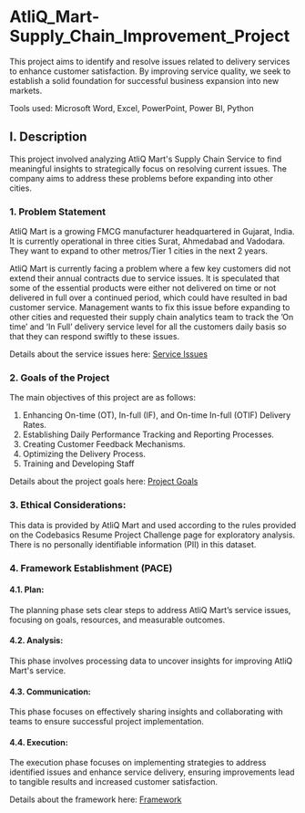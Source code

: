# AtliQ_Mart-Supply_Chain_Improvement_Project
This project aims to identify and resolve issues related to delivery services to enhance customer satisfaction. By improving service quality, we seek to establish a solid foundation for successful business expansion into new markets.

Tools used: Microsoft Word, Excel, PowerPoint, Power BI, Python

## I. Description
This project involved analyzing AtliQ Mart's Supply Chain Service to find meaningful insights to strategically focus on resolving current issues. The company aims to address these problems before expanding into other cities.

### 1. Problem Statement
AtliQ Mart is a growing FMCG manufacturer headquartered in Gujarat, India. It is currently operational in three cities Surat, Ahmedabad and Vadodara. They want to expand to other metros/Tier 1 cities in the next 2 years.

AtliQ Mart is currently facing a problem where a few key customers did not extend their annual contracts due to service issues. It is speculated that some of the essential products were either not delivered on time or not delivered in full over a continued period, which could have resulted in bad customer service. Management wants to fix this issue before expanding to other cities and requested their supply chain analytics team to track the ’On time’ and ‘In Full’ delivery service level for all the customers daily basis so that they can respond swiftly to these issues.

Details about the service issues here: [Service Issues](docs/Report_Service_Issues.pdf)

### 2. Goals of the Project
The main objectives of this project are as follows:
1. Enhancing On-time (OT), In-full (IF), and On-time In-full (OTIF) Delivery Rates.
2. Establishing Daily Performance Tracking and Reporting Processes.
3. Creating Customer Feedback Mechanisms.
4. Optimizing the Delivery Process.
5. Training and Developing Staff

Details about the project goals here: [Project Goals](docs/Report_Project_Goals.pdf)

### 3. Ethical Considerations:
This data is provided by AtliQ Mart and used according to the rules provided on the Codebasics Resume Project Challenge page for exploratory analysis. There is no personally identifiable information (PII) in this dataset.

### 4. Framework Establishment (PACE)
#### 4.1. Plan:
The planning phase sets clear steps to address AtliQ Mart’s service issues, focusing on goals, 
resources, and measurable outcomes.

#### 4.2. Analysis:
This phase involves processing data to uncover insights for improving AtliQ Mart's service.

#### 4.3. Communication:
This phase focuses on effectively sharing insights and collaborating with teams to ensure successful project implementation.

#### 4.4. Execution:
The execution phase focuses on implementing strategies to address identified issues and enhance 
service delivery, ensuring improvements lead to tangible results and increased customer satisfaction.

Details about the framework here: [Framework](docs/Report_Framework.pdf)

